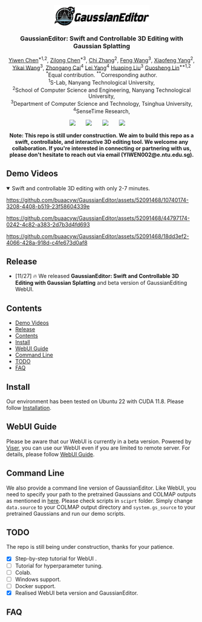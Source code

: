 
<p align="center">
  <img src="docs/figs/logo.png" align="center" width="50%">
  
  <h3 align="center"><strong>GaussianEditor: Swift and Controllable 3D Editing with Gaussian Splatting</strong></h3>

  <p align="center">
    <a href="https://buaacyw.github.io/">Yiwen Chen</a><sup>*1,2</sup>,</span>
    <a href="https://scholar.google.com/citations?user=2pbka1gAAAAJ&hl=en">Zilong Chen</a><sup>*3</sup>,</span>
    <a href="https://icoz69.github.io/">Chi Zhang</a><sup>2</sup>,
    <a href="https://scholar.google.com/citations?user=bKG4Un8AAAAJ&hl=en">Feng Wang</a><sup>3</sup>,
    <a href="https://www.researchgate.net/scientific-contributions/Xiaofeng-Yang-2185243877">Xiaofeng Yang</a><sup>2</sup>,    <br>
    <a href="https://yikaiw.github.io/">Yikai Wang</a><sup>3</sup>,
    <a href="https://caizhongang.github.io/">Zhongang Cai</a><sup>4</sup>
    <a href="https://scholar.google.com.hk/citations?user=jZH2IPYAAAAJ&hl=en">Lei Yang</a><sup>4</sup>
    <a href="https://sites.google.com/site/thuliuhuaping">Huaping Liu</a><sup>3</sup>
    <a href="https://guosheng.github.io/">Guosheng Lin</a><sup>**1,2</sup>
    <br>
    <sup>*</sup>Equal contribution.
    <sup>**</sup>Corresponding author.
    <br>
    <sup>1</sup>S-Lab, Nanyang Technological University,
    <br>
<sup>2</sup>School of Computer Science and Engineering, Nanyang Technological University,
    <br>
    <sup>3</sup>Department of Computer Science and Technology, Tsinghua University,
    <sup>4</sup>SenseTime Research,

</p>

<div align="center">

<a href='https://arxiv.org/abs/2311.14521'><img src='https://img.shields.io/badge/arXiv-2311.14521-b31b1b.svg'></a> &nbsp;&nbsp;&nbsp;&nbsp;&nbsp;
 <a href='https://buaacyw.github.io/gaussian-editor/'><img src='https://img.shields.io/badge/Project-Page-Green'></a> &nbsp;&nbsp;&nbsp;&nbsp;&nbsp;
 <a href='https://www.youtube.com/watch?v=TdZIICSFqsU&ab_channel=YiwenChen'><img src='https://img.shields.io/badge/Youtube-Video-red'></a> &nbsp;&nbsp;&nbsp;&nbsp;&nbsp;
 <a href='https://github.com/buaacyw/GaussianEditor/blob/master/LICENSE.txt'><img src='https://img.shields.io/badge/License-MIT-blue'></a> &nbsp;&nbsp;&nbsp;&nbsp;&nbsp;

</div>
<div align="center">
  <b>Note: This repo is still under construction. We aim to build this repo as a swift, controllable, and interactive 3D editing tool. We welcome any collaboration. If you're interested in connecting or partnering with us, please don't hesitate to reach out via email (YIWEN002@e.ntu.edu.sg).</b>
</div>

## Demo Videos
<details open>
  <summary>Swift and controllable 3D editing with only 2-7 minutes.</summary>

https://github.com/buaacyw/GaussianEditor/assets/52091468/10740174-3208-4408-b519-23f58604339e

https://github.com/buaacyw/GaussianEditor/assets/52091468/44797174-0242-4c82-a383-2d7b3d4fd693


https://github.com/buaacyw/GaussianEditor/assets/52091468/18dd3ef2-4066-428a-918d-c4fe673d0af8
</details>

## Release
- [11/27] 🔥 We released **GaussianEditor: Swift and Controllable 3D Editing with Gaussian Splatting** and beta version of GaussianEditing WebUI.

## Contents
- [Demo Videos](#demo-videos)
- [Release](#release)
- [Contents](#contents)
- [Install](#install)
- [WebUI Guide](#webui-guide)
- [Command Line](#command-line)
- [TODO](#todo)
- [FAQ](#faq)

## Install
Our environment has been tested on Ubuntu 22 with CUDA 11.8. Please follow [Installation](https://github.com/buaacyw/GaussianEditor/blob/master/docs/install.md).

## WebUI Guide
Please be aware that our WebUI is currently in a beta version. Powered by [Viser](https://github.com/nerfstudio-project/viser/tree/main), you can use our WebUI even if you are limited to remote server. For details, please follow [WebUI Guide](https://github.com/buaacyw/GaussianEditor/blob/master/docs/webui.md).

## Command Line
We also provide a command line version of GaussianEditor. Like WebUI, you need to specify your path to the pretrained Gaussians and COLMAP outputs as mentioned in [here](https://github.com/buaacyw/GaussianEditor/blob/1fa96851c132258e0547ba73372f37cff83c92c3/docs/webui.md?plain=1#L20).
Please check scripts in `sciprt` folder. Simply change `data.source` to your COLMAP output directory and 
`system.gs_source` to your pretrained Gaussians and run our demo scripts.


## TODO

The repo is still being under construction, thanks for your patience. 
- [x] Step-by-step tutorial for WebUI .
- [ ] Tutorial for hyperparameter tuning.
- [ ] Colab.
- [ ] Windows support.
- [ ] Docker support.
- [x] Realised WebUI beta version and GaussianEditor.

## FAQ


